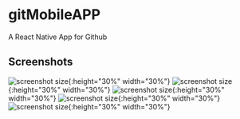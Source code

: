 # gitMobileAPP

A React Native App for Github

## Screenshots

![screenshot size](https://github.com/yren18/gitMobileAPP/blob/master/source/screenshots/s1.jpg){:height="30%" width="30%"}
![screenshot size](https://github.com/yren18/gitMobileAPP/blob/master/source/screenshots/s2.jpg){:height="30%" width="30%"}
![screenshot size](https://github.com/yren18/gitMobileAPP/blob/master/source/screenshots/s3.jpg){:height="30%" width="30%"}
![screenshot size](https://github.com/yren18/gitMobileAPP/blob/master/source/screenshots/s4.jpg){:height="30%" width="30%"}
![screenshot size](https://github.com/yren18/gitMobileAPP/blob/master/source/screenshots/s5.jpg){:height="30%" width="30%"}
